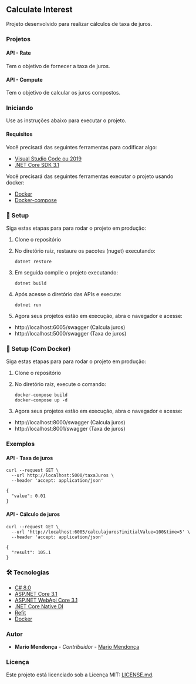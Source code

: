 ## Calculate Interest

Projeto desenvolvido para realizar cálculos de taxa de juros.

### Projetos

#### API - Rate
Tem o objetivo de fornecer a taxa de juros.

#### API - Compute
Tem o objetivo de calcular os juros compostos.

### Iniciando
Use as instruções abaixo para executar o projeto.

#### Requisitos
Você precisará das seguintes ferramentas para codificar algo:

* [Visual Studio Code ou 2019](http://www.visualstudio.com/downloads/)
* [.NET Core SDK 3.1](http://www.microsoft.com/net/download)

Você precisará das seguintes ferramentas executar o projeto usando docker:

* [Docker](http://www.docker.com/)
* [Docker-compose](http://docs.docker.com/compose/install/)

### 🎲 Setup
Siga estas etapas para para rodar o projeto em produção:

  1. Clone o repositório

  2. No diretório raiz, restaure os pacotes (nuget) executando:
     ```
     dotnet restore
     ```
  3. Em seguida compile o projeto executando:
     ```
     dotnet build
     ```
  3. Após acesse o diretório das APIs e execute:
     ```
     dotnet run
     ```
  4. Agora seus projetos estão em execução, abra o navegador e acesse: 
  - http://localhost:6005/swagger (Calcula juros)
  - http://localhost:5000/swagger (Taxa de juros)

### 🎲 Setup (Com Docker)

Siga estas etapas para para rodar o projeto em produção:

  1. Clone o repositório

  2. No diretório raiz, execute o comando:
     ```
     docker-compose build
     docker-compose up -d
     ```
  3. Agora seus projetos estão em execução, abra o navegador e acesse: 
  - http://localhost:8000/swagger (Calcula juros)
  - http://localhost:8001/swagger (Taxa de juros)

### Exemplos

#### API - Taxa de juros
```shell
curl --request GET \
  --url http://localhost:5000/taxaJuros \
  --header 'accept: application/json'

{
  "value": 0.01
}
```

#### API - Cálculo de juros
```shell
curl --request GET \
  --url 'http://localhost:6005/calculajuros?initialValue=100&time=5' \
  --header 'accept: application/json'

{
  "result": 105.1
}
```

### 🛠 Tecnologias

- [C# 8.0](https://docs.microsoft.com/pt-br/dotnet/csharp/)
- [ASP.NET Core 3.1](https://dotnet.microsoft.com/download/dotnet-core/3.1)
- [ASP.NET WebApi Core 3.1](https://dotnet.microsoft.com/apps/aspnet)
- [.NET Core Native DI](https://docs.microsoft.com/pt-br/aspnet/core/fundamentals/dependency-injection?view=aspnetcore-3.1)
- [Refit](https://www.nuget.org/packages/Refit.HttpClientFactory/)
- [Docker](https://www.docker.com/)

### Autor
* **Mario Mendonça** - *Contribuidor* - [Mario Mendonça](https://lab.coodesh.com/mario.mendonca)


### Licença
Este projeto está licenciado sob a Licença MIT: [LICENSE.md](https://lab.coodesh.com/mario.mendonca/dotnet-20200902/-/blob/master/LICENSE).
